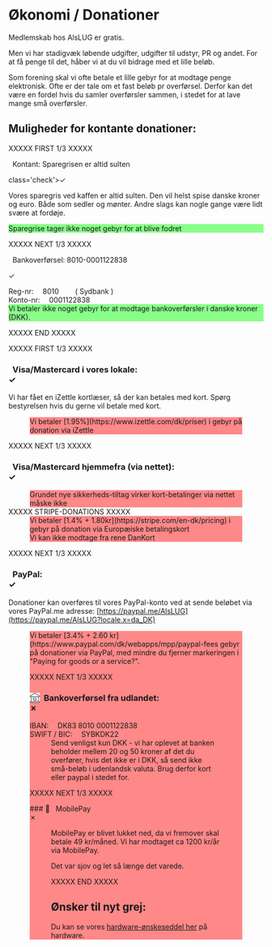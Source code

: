 # Økonomi / Donationer

Medlemskab hos AlsLUG er gratis.

Men vi har stadigvæk løbende udgifter, udgifter til udstyr, PR og andet.
For at få penge til det, håber vi at du vil bidrage med et lille beløb.

Som forening skal vi ofte betale et lille gebyr for at modtage penge elektronisk.
Ofte er der tale om et fast beløb pr overførsel.
Derfor kan det være en fordel hvis du samler overførsler sammen, i stedet for at lave mange små overførsler.

## Muligheder for kontante donationer:

<style>
	.fees,no-fees	{ margin-left:3em; margin-right:3em; }
	.fees   	{ background:#ff8888; }
	.no-fees   	{ background:#88ff88; }
	.reg-nr:before		{ margin-right:1em;	content:'Reg-nr: ';	}
	.reg-nr:after		{ padding-left:2em;	content:'( Sydbank )';	}
	.konto-nr:before	{ margin-right:1em;	content:'Konto-nr:';	}
	.iban:before		{ margin-right:1em;	content:'IBAN:';	}
	.swift:before		{ margin-right:1em;	content:'SWIFT / BIC:';	}
	.li_nk:after { content:"&#11008;"}
</style>

XXXXX FIRST 1/3 XXXXX

<i class="fas fa-piggy-bank"></i> &nbsp; Kontant: Sparegrisen er altid sulten		<div> class='check'>&check;</div>

Vores sparegris ved kaffen er altid sulten.
Den vil helst spise danske kroner og euro. Både som sedler og mønter.
Andre slags kan nogle gange være lidt svære at fordøje.
<div class='no-fees'>Sparegrise tager ikke noget gebyr for at blive fodret</div>

XXXXX NEXT 1/3 XXXXX

<i class="fas fa-university"></i>  &nbsp; Bankoverførsel: 8010-0001122838		<div class='check'>&check;</div>

<div class='reg-nr'	>	8010		</div>
<div class='konto-nr'	>	0001122838	</div>
<div class='no-fees'>Vi betaler ikke noget gebyr for at modtage bankoverførsler i danske kroner (DKK).</div>


XXXXX END XXXXX

XXXXX FIRST 1/3 XXXXX

### <i class="fas fa-credit-card"></i> &nbsp; Visa/Mastercard i vores lokale:		<div class='check'>&check;</div>

Vi har fået en iZettle kortlæser, så der kan betales med kort.
Spørg bestyrelsen hvis du gerne vil betale med kort.
<div class='fees'>Vi betaler [1.95%](https://www.izettle.com/dk/priser) i gebyr på donation via iZettle</div>
	
XXXXX NEXT 1/3 XXXXX

### <i class="fas fa-credit-card"></i> &nbsp; Visa/Mastercard hjemmefra (via nettet):	<div class='check'>&check;</div>

<div class='fees'>Grundet nye sikkerheds-tiltag virker kort-betalinger via nettet måske ikke</div>
XXXXX STRIPE-DONATIONS XXXXX
<div class='fees'>Vi betaler [1.4% + 1.80kr](https://stripe.com/en-dk/pricing) i gebyr på donation via Europæiske betalingskort</div>
<div class='fees'>Vi kan ikke modtage fra rene DanKort</div>

XXXXX NEXT 1/3 XXXXX

### <i class="fab fa-paypal"></i> &nbsp; PayPal: 								<div class='check'>&check;</div>

Donationer kan overføres til vores PayPal-konto ved at sende beløbet via vores PayPal.me adresse:
[https://paypal.me/AlsLUG](https://paypal.me/AlsLUG?locale.x=da_DK)
<div class='fees'>Vi betaler [3.4% + 2.60 kr](https://www.paypal.com/dk/webapps/mpp/paypal-fees gebyr på donationer via PayPal,
med mindre du fjerner markeringen i "Paying for goods or a service?".

XXXXX NEXT 1/3 XXXXX

### <img src='/images/bank-20.png' style='float:left;' /> &nbsp; Bankoverførsel fra udlandet:			<div class='cross'>&cross;</div>

<div class='iban'	>	DK83 8010 0001122838	</div>
<div class='swift'	>	SYBKDK22		</div>
<div class='fees'>
			Send venligst kun DKK - vi har oplevet at banken beholder mellem 20 og 50 kroner af
			det du overfører, hvis det ikke er i DKK, så send ikke
			små-beløb i udenlandsk valuta.
			Brug derfor kort eller paypal i stedet for.
</div>

XXXXX NEXT 1/3 XXXXX

<span class='strikeout'>
### &#128241; &nbsp; MobilePay						<div class='cross'>&cross;</div>

<div class='fees'>

MobilePay er blivet lukket ned, da vi fremover skal betale 49 kr/måned. Vi har modtaget ca 1200 kr/år via MobilePay.

Det var sjov og let så længe det varede.

</span>

XXXXX END XXXXX

## Ønsker til nyt grej:

Du kan se vores [hardware-ønskeseddel her](/medlemskab/onsker-til-nyt-grej.md) på hardware.
